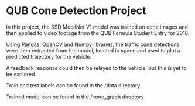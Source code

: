 # QUB Cone Detection Project

In this project, the SSD MobilNet V1 model was trained on cone images and then applied to video footage from the QUB Formula Student Entry for 2018.

Using Pandas, OpenCV and Numpy libraries, the traffic cone detections were then extracted from the model, located in space and used to plot a predicted trajectory for the vehicle.

A feedback response could then be relayed to the vehicle, but this is yet to be explored.

Train and test labels can be found in the /data directory. 

Trained model can be found in the /cone_graph directory
